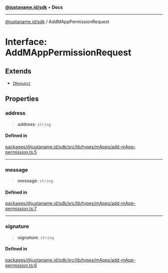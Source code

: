 [**@justaname.id/sdk**](../README.md) • **Docs**

***

[@justaname.id/sdk](../globals.md) / AddMAppPermissionRequest

# Interface: AddMAppPermissionRequest

## Extends

- [`IRequest`](IRequest.md)

## Properties

### address

> **address**: `string`

#### Defined in

[packages/@justaname.id/sdk/src/lib/types/mApps/add-mApp-permission.ts:5](https://github.com/JustaName-id/JustaName-sdk/blob/7430def13fc61cd3fc8b89d25e0869ee390cc2d0/packages/@justaname.id/sdk/src/lib/types/mApps/add-mApp-permission.ts#L5)

***

### message

> **message**: `string`

#### Defined in

[packages/@justaname.id/sdk/src/lib/types/mApps/add-mApp-permission.ts:7](https://github.com/JustaName-id/JustaName-sdk/blob/7430def13fc61cd3fc8b89d25e0869ee390cc2d0/packages/@justaname.id/sdk/src/lib/types/mApps/add-mApp-permission.ts#L7)

***

### signature

> **signature**: `string`

#### Defined in

[packages/@justaname.id/sdk/src/lib/types/mApps/add-mApp-permission.ts:6](https://github.com/JustaName-id/JustaName-sdk/blob/7430def13fc61cd3fc8b89d25e0869ee390cc2d0/packages/@justaname.id/sdk/src/lib/types/mApps/add-mApp-permission.ts#L6)
